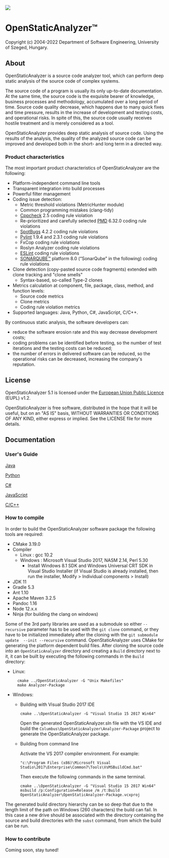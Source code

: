 ![](OpenStaticAnalyzer/doc/logo/OSA_small.png)
# OpenStaticAnalyzer™
Copyright (c) 2004-2022 Department of Software Engineering, University of Szeged, Hungary.

## About

OpenStaticAnalyzer is a source code analyzer tool, which can perform deep static analysis of the source code of complex systems.

The source code of a program is usually its only up-to-date documentation. At the same time, the source code is the exquisite bearer of knowledge, business processes and methodology, accumulated over a long period of time. Source code quality decrease, which happens due to many quick fixes and time pressure, results in the increase of development and testing costs, and operational risks. In spite of this, the source code usually receives hostile treatment and is merely considered as a tool.

OpenStaticAnalyzer provides deep static analysis of source code. Using the results of the analysis, the quality of the analyzed source code can be improved and developed both in the short- and long term in a directed way.

### Product characteristics

The most important product characteristics of OpenStaticAnalyzer are the following:
- Platform-independent command line tools
- Transparent integration into build processes
- Powerful filter management
- Coding issue detection:
    - Metric threshold violations (MetricHunter module)
    - Common programming mistakes (clang-tidy)
    - [Cppcheck] 2.5 coding rule violation
    - Re-prioritized and carefully selected [PMD] 6.32.0 coding rule violations
    - [SpotBugs] 4.2.2 coding rule violations
    - [Pylint] 1.9.4 and 2.3.1 coding rule violations
    - FxCop coding rule violations
    - Roslyn Analyzer coding rule violations
    - [ESLint] coding rule violations
    - [SONARQUBE™] platform 8.0 (“SonarQube” in the following) coding rule violations
- Clone detection (copy-pasted source code fragments) extended with clone tracking and "clone smells"
    - Syntax-based, so-called Type-2 clones
- Metrics calculation at component, file, package, class, method, and function levels:
    - Source code metrics
    - Clone metrics
    - Coding rule violation metrics
- Supported languages: Java, Python, C#, JavaScript, C/C++.

[Cppcheck]:http://cppcheck.sourceforge.net/
[PMD]:https://pmd.github.io
[SpotBugs]:https://spotbugs.github.io
[Pylint]:http://www.pylint.org/
[ESLint]:https://eslint.org/
[SONARQUBE™]:https://www.sonarqube.org

By continuous static analysis, the software developers can:
- reduce the software erosion rate and this way decrease development costs;
- coding problems can be identified before testing, so the number of test iterations and the testing costs can be reduced;
- the number of errors in delivered software can be reduced, so the operational risks can be decreased, increasing the company's reputation.

## License
OpenStaticAnalyzer 5.1 is licensed under the [European Union Public Licence](https://joinup.ec.europa.eu/software/page/eupl) (EUPL) v1.2.

OpenStaticAnalyzer is free software, distributed in the hope that it will be useful, but on an "AS IS" basis, WITHOUT WARRANTIES OR CONDITIONS OF ANY KIND, either express or implied. See the LICENSE file for more details.

## Documentation

### User's Guide

[Java](Analyzer/java/doc/usersguide/md/Main.md)

[Python](Analyzer/python/doc/usersguide/md/Main.md)

[C#](Analyzer/csharp/doc/usersguide/md/Main.md)

[JavaScript](Analyzer/javascript/doc/usersguide/md/Main.md)

[C/C++](Analyzer/cpp/doc/usersguide/md/Main.md)

### How to compile

In order to build the OpenStaticAnalyzer software package the following tools are required:


- CMake 3.19.0
- Compiler
    - Linux : gcc 10.2
    - Windows : Microsoft Visual Studio 2017, NASM 2.14, Perl 5.30
        - Install Windows 8.1 SDK and Windows Universal CRT SDK in Visual Studio Installer (if Visual Studio is already installed, then run the installer, Modify > Individual components > Install)
- JDK 11
- Gradle 5.3
- Ant 1.10
- Apache Maven 3.2.5
- Pandoc 1.16
- Node 12.x.x
- Ninja (for building the clang on windows)


Some of the 3rd party libraries are used as a submodule so either `--recursive` 
parameter has to be used with the `git clone` command, or they have to be 
initialized immediately after the cloning with the `git submodule update 
--init --recursive` command. OpenStaticAnalyzer uses CMake for generating the 
platform dependent build files. After cloning the source code into an 
`OpenStaticAnalyzer` directory and creating a `Build` directory next to it, it can be 
built by executing the following commands in the `Build` directory:

- Linux:
    
        cmake ../OpenStaticAnalyzer -G "Unix Makefiles"
        make Analyzer-Package

- Windows:

    - Building with Visual Studio 2017 IDE
    
        `cmake ..\OpenStaticAnalyzer -G "Visual Studio 15 2017 Win64"`
   
        Open the generated OpenStaticAnalyzer.sln file with the VS IDE and build the `Columbus\OpenStaticAnalyzer\Analyzer-Package` project to generate the OpenStaticAnalyzer package.
    
    - Building from command line
        
        Activate the VS 2017 compiler environment. For example:
        
        `"c:\Program Files (x86)\Microsoft Visual Studio\2017\Enterprise\Common7\Tools\VsMSBuildCmd.bat"`
        
        Then execute the following commands in the same terminal.
        
        ```
        cmake ..\OpenStaticAnalyzer -G "Visual Studio 15 2017 Win64"
        msbuild /p:Configuration=Release /m /t:Build OpenStaticAnalyzer\OpenStaticAnalyzer-Package.vcxproj
        ```    

The generated build directory hierarchy can be so deep that due to the length limit of the path on Windows (260 characters) the build can fail. In this case a new drive should be associated with the directory containing the source and build directories with the `subst` command, from which the build can be run.

### How to contribute
Coming soon, stay tuned!
